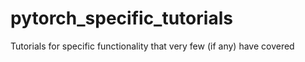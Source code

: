 # pytorch_specific_tutorials
Tutorials for specific functionality that very few (if any) have covered 
